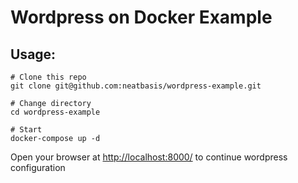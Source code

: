 # Wordpress on Docker Example

## Usage:

```
# Clone this repo 
git clone git@github.com:neatbasis/wordpress-example.git

# Change directory
cd wordpress-example

# Start
docker-compose up -d

```

Open your browser at [http://localhost:8000/](http://localhost:8000/) to continue wordpress configuration

